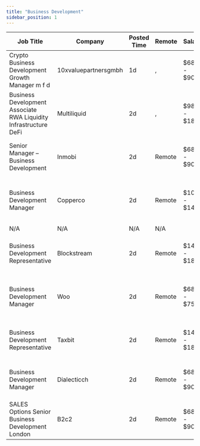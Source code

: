 ```yaml
---
title: "Business Development"
sidebar_position: 1
---
```


| Job Title | Company | Posted Time | Remote | Salary | Tags | Apply Link |
|-----------|---------|-------------|--------|--------|------|------------|
| Crypto Business Development Growth Manager m f d | 10xvaluepartnersgmbh | 1d | , | $68k - $90k | business development, sales, non tech, growth, crypto | [Apply](https://web3.career/crypto-business-development-growth-manager-m-f-d-10xvaluepartnersgmbh/106434) |
| Business Development Associate RWA Liquidity Infrastructure DeFi | Multiliquid | 2d | , | $98k - $180k | business development, sales, non tech, infrastructure, blockchain | [Apply](https://web3.career/business-development-associate-rwa-liquidity-infrastructure-defi-multiliquid/106398) |
| Senior Manager – Business Development | Inmobi | 2d | Remote | $68k - $90k | business development, sales, non tech, senior, remote | [Apply](https://web3.career/senior-manager-business-development-inmobi/106317) |
| Business Development Manager | Copperco | 2d | Remote | $100k - $145k | business development, sales, non tech, blockchain, crypto | [Apply](https://web3.career/business-development-manager-copperco/105560) |
| N/A | N/A | N/A | N/A |  |  | [Apply](https://web3.career/metana) |
| Business Development Representative | Blockstream | 2d | Remote | $140k - $180k | business development, sales, non tech, bitcoin, blockchain | [Apply](https://web3.career/business-development-representative-blockstream/105742) |
| Business Development Manager | Woo | 2d | Remote | $68k - $75k | business development, sales, non tech, blockchain, crypto | [Apply](https://web3.career/business-development-manager-woo/95644) |
| Business Development Representative | Taxbit | 2d | Remote | $140k - $180k | business development, sales, non tech, bitcoin, crypto | [Apply](https://web3.career/business-development-representative-taxbit/106278) |
| Business Development Manager | Dialecticch | 2d | Remote | $68k - $90k | business development, sales, non tech, crypto, defi | [Apply](https://web3.career/business-development-manager-dialecticch/106271) |
| SALES Options Senior Business Development London | B2c2 | 2d | Remote | $68k - $90k | business development, sales, non tech, senior, crypto | [Apply](https://web3.career/sales-options-senior-business-development-london-b2c2/104883) |
